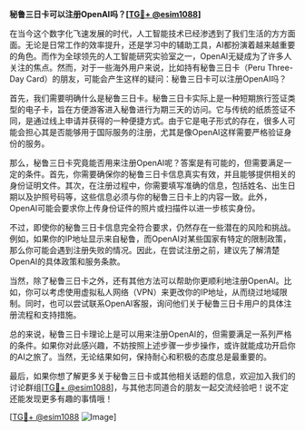 **秘鲁三日卡可以注册OpenAI吗？[[TG💪+ @esim1088](https://t.me/s/esim1088)]**

在当今这个数字化飞速发展的时代，人工智能技术已经渗透到了我们生活的方方面面。无论是日常工作的效率提升，还是学习中的辅助工具，AI都扮演着越来越重要的角色。而作为全球领先的人工智能研究实验室之一，OpenAI无疑成为了许多人关注的焦点。然而，对于一些海外用户来说，比如持有秘鲁三日卡（Peru Three-Day Card）的朋友，可能会产生这样的疑问：秘鲁三日卡可以注册OpenAI吗？

首先，我们需要明确什么是秘鲁三日卡。秘鲁三日卡实际上是一种短期旅行签证类型的电子卡，旨在方便游客进入秘鲁进行为期三天的访问。它与传统的纸质签证不同，是通过线上申请并获得的一种便捷方式。由于它是电子形式的存在，很多人可能会担心其是否能够用于国际服务的注册，尤其是像OpenAI这样需要严格验证身份的服务。

那么，秘鲁三日卡究竟能否用来注册OpenAI呢？答案是有可能的，但需要满足一定的条件。首先，你需要确保你的秘鲁三日卡信息真实有效，并且能够提供相关的身份证明文件。其次，在注册过程中，你需要填写准确的信息，包括姓名、出生日期以及护照号码等，这些信息必须与你的秘鲁三日卡上的内容一致。此外，OpenAI可能会要求你上传身份证件的照片或扫描件以进一步核实身份。

不过，即使你的秘鲁三日卡信息完全符合要求，仍然存在一些潜在的风险和挑战。例如，如果你的IP地址显示来自秘鲁，而OpenAI对某些国家有特定的限制政策，那么你可能会遇到注册失败的情况。因此，在尝试注册之前，建议先了解清楚OpenAI的具体政策和服务条款。

当然，除了秘鲁三日卡之外，还有其他方法可以帮助你更顺利地注册OpenAI。比如，你可以考虑使用虚拟私人网络（VPN）来更改你的IP地址，从而绕过地域限制。同时，也可以尝试联系OpenAI客服，询问他们关于秘鲁三日卡用户的具体注册流程和支持措施。

总的来说，秘鲁三日卡理论上是可以用来注册OpenAI的，但需要满足一系列严格的条件。如果你对此感兴趣，不妨按照上述步骤一步步操作，或许就能成功开启你的AI之旅了。当然，无论结果如何，保持耐心和积极的态度总是最重要的。

最后，如果你想了解更多关于秘鲁三日卡或其他相关话题的信息，欢迎加入我们的讨论群组[[TG💪+ @esim1088](https://t.me/s/esim1088)]，与其他志同道合的朋友一起交流经验吧！说不定还能发现更多有趣的事情哦！

[[TG💪+ @esim1088](https://t.me/s/esim1088) ![Image](https://i.postimg.cc/4NQfJmqS/Snipaste-2025-05-13-00-14-12.png)]